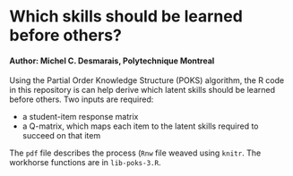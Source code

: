 # Which skills should be learned before others?

#### Author: Michel C. Desmarais, Polytechnique Montreal

Using the Partial Order Knowledge Structure (POKS) algorithm, the R code in this repository is can help derive which latent skills should be learned before others. Two inputs are required:
- a student-item response matrix
- a Q-matrix, which maps each item to the latent skills required to succeed on that item

The `pdf` file describes the process (`Rnw` file weaved using `knitr`. The workhorse functions are in `lib-poks-3.R`.
 
 